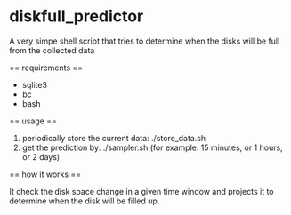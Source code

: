 diskfull_predictor
==================

A very simpe shell script that tries to determine when the disks will be full from the collected data

== requirements ==
- sqlite3
- bc
- bash

== usage ==
 
1. periodically store the current data: ./store_data.sh
2. get the prediction by: ./sampler.sh <time window> (for example: 15 minutes, or 1 hours, or 2 days)

== how it works ==

It check the disk space change in a given time window and projects it to determine when the disk will be filled up.
